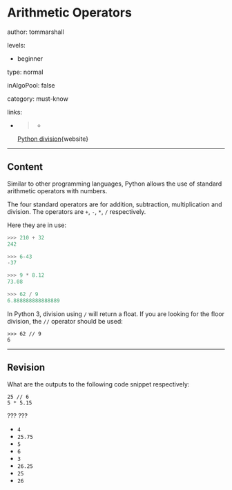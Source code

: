 # Arithmetic Operators
author: tommarshall

levels:

  - beginner

type: normal

inAlgoPool: false

category: must-know

links:

  - >-
    [Python
    division](http://stackoverflow.com/questions/2958684/python-division){website}

---
## Content

Similar to other programming languages, Python allows the use of standard arithmetic operators with numbers.

The four standard operators are for addition, subtraction, multiplication and division. The operators are `+`, `-`, `*`, `/` respectively.

Here they are in use:

```python
>>> 210 + 32
242

>>> 6-43
-37

>>> 9 * 8.12
73.08

>>> 62 / 9
6.888888888888889

```
In Python 3, division using `/` will return a float. If you are looking for the floor division, the `//` operator should be used:
```
>>> 62 // 9
6
```

---
## Revision

What are the outputs to the following code snippet respectively:

```
25 // 6
5 * 5.15
```
???
???

* `4`
* `25.75`
* `5`
* `6`
* `3` 
* `26.25`
* `25`
* `26`
